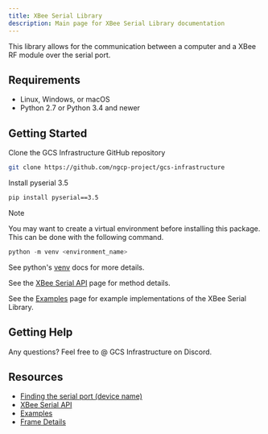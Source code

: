 ```yaml
---
title: XBee Serial Library
description: Main page for XBee Serial Library documentation
---
```


This library allows for the communication between a computer and a XBee RF module over the serial port. 

## Requirements
* Linux, Windows, or macOS
* Python 2.7 or Python 3.4 and newer

## Getting Started
Clone the GCS Infrastructure GitHub repository
```sh
git clone https://github.com/ngcp-project/gcs-infrastructure
```

Install pyserial 3.5

```sh
pip install pyserial==3.5
```

> [!Note]
> You may want to create a virtual environment before installing this package. This can be done with the following command.
> ```py
> python -m venv <environment_name>
> ```
> See python's [venv](https://docs.python.org/3/library/venv.html) docs for more details.

See the [XBee Serial API][api] page for method details.

See the [Examples][examples] page for example implementations of the XBee Serial Library.


## Getting Help
Any questions? Feel free to @ GCS Infrastructure on Discord.

## Resources
* [Finding the serial port (device name)][serial_port]
* [XBee Serial API][api]
* [Examples][examples]
* [Frame Details][frame_details]


<!-- Links -->
[api]: ./api
[examples]: ./examples
[frame_details]: ./frame_details
[serial_port]: ./serial_port